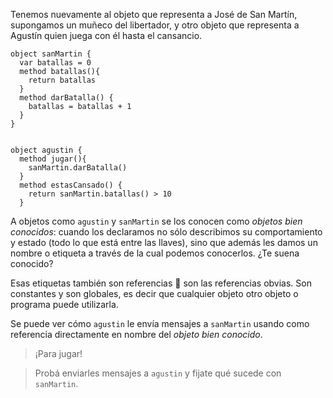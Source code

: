 Tenemos nuevamente al objeto que representa a José de San Martín, supongamos un muñeco del libertador, y otro objeto que representa a Agustín quien juega con él hasta el cansancio.


```wollok
object sanMartin {
  var batallas = 0
  method batallas(){ 
    return batallas 
  }
  method darBatalla() { 
    batallas = batallas + 1 
  }
}
  

object agustin {
  method jugar(){
    sanMartin.darBatalla() 
  }
  method estasCansado() {
    return sanMartin.batallas() > 10
  }
```

A objetos como `agustin` y `sanMartin` se los conocen como _objetos bien conocidos_: cuando los declaramos no sólo describimos su comportamiento y estado (todo lo que está entre las llaves), sino que además les damos un nombre o etiqueta a través de la cual podemos conocerlos. ¿Te suena conocido?

Esas etiquetas también son referencias :tada: son las referencias obvias. Son constantes y son globales, es decir que cualquier objeto otro objeto o programa puede utilizarla. 

Se puede ver cómo `agustin` le envía mensajes a `sanMartin` usando como referencia directamente en nombre del _objeto bien conocido_.

> ¡Para jugar!

> Probá enviarles mensajes a `agustin` y fijate qué sucede con `sanMartin`. 
